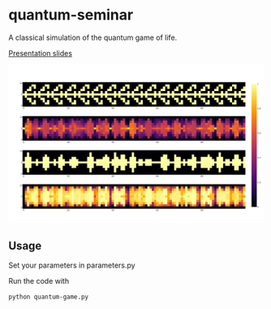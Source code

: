 # quantum-seminar

A classical simulation of the quantum game of life.

[Presentation slides](presentation/main.pdf)

![](presentation/graphics/single_150_all.png)

## Usage
Set your parameters in parameters.py

Run the code with

```bash
python quantum-game.py
```

